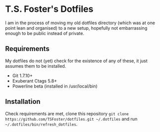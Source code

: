 # T.S. Foster's Dotfiles

I am in the process of moving my old dotfiles directory (which was at one point lean and organised) to a new setup, hopefully not embarrassing enough to be public instead of private.

## Requirements

My dotfiles do not (yet) check for the existence of any of these, it just assumes them to be installed.

* Git 1.7.10+
* Exuberant Ctags 5.8+
* Powerline beta (installed in /usr/local/bin)

## Installation

Check requirements are met, clone this repository `git clone https://github.com/TSFoster/dotfiles.git ~/.dotfiles` and run `~/.dotfiles/bin/refresh_dotfiles`.

